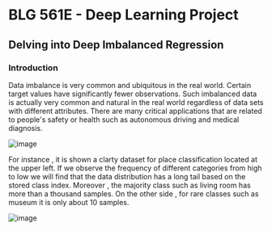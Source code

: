 # BLG 561E - Deep Learning Project
## Delving into Deep Imbalanced Regression

### Introduction

Data imbalance is very common and ubiquitous in the real world. Certain target values have significantly fewer observations. Such imbalanced data is actually very common and natural in the real world regardless of data sets with different attributes. There are many critical applications that are related to people's safety or health such as autonomous driving and medical diagnosis.

![image](https://user-images.githubusercontent.com/70148273/148697875-7ec577c4-767c-4588-8d6a-8400accbdf8c.png)

For instance , it is shown a clarty dataset for place classification located at the upper left. If we observe the frequency of different categories from high to low we will find that the data distribution has a long tail based on the stored class index. Moreover , the majority class such as living room has more than a thousand samples. On the other side , for rare classes such as museum it is only about 10 samples.

![image](https://user-images.githubusercontent.com/70148273/148698090-9acdea28-665d-4dbe-8f92-fcfa3c3b5f04.png)


